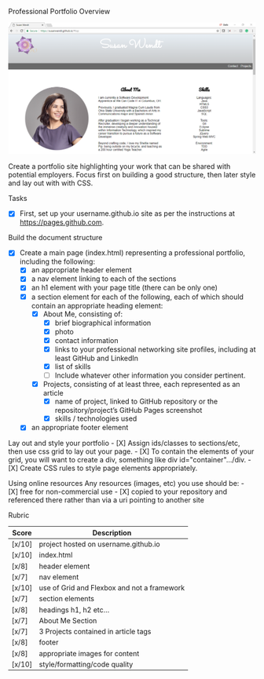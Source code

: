Professional Portfolio Overview

![Webpage preview](./images/webpagepreview.png)

Create a portfolio site highlighting your work that can be shared with potential employers. Focus first on building a good structure, then later style and lay out with with CSS.

Tasks
- [X] First, set up your username.github.io site as per the instructions at https://pages.github.com.

Build the document structure
- [X] Create a main page (index.html) representing a professional portfolio, including the following:
	- [X] an appropriate header element
	- [X] a nav element linking to each of the sections
	- [X] an h1 element with your page title (there can be only one)
	- [X] a section element for each of the following, each of which should contain an appropriate heading element:
		- [X] About Me, consisting of:
			- [X] brief biographical information
			- [X] photo
			- [X] contact information
			- [X] links to your professional networking site profiles, including at least GitHub and LinkedIn
			- [X] list of skills
			- [ ] Include whatever other information you consider pertinent.
		- [X] Projects, consisting of at least three, each represented as an article
			- [X] name of project, linked to GitHub repository or the repository/project’s GitHub Pages screenshot
			- [X] skills / technologies used
	- [X] an appropriate footer element

Lay out and style your portfolio
	- [X] Assign ids/classes to sections/etc, then use css grid to lay out your page. 
	- [X] To contain the elements of your grid, you will want to create a div, something like div id="container".../div.
	- [X] Create CSS rules to style page elements appropriately.

Using online resources
	Any resources (images, etc) you use should be:
		- [X] free for non-commercial use
		- [X] copied to your repository and referenced there rather than via a uri pointing to another site

Rubric

Score | Description
----- | -----------
[x/10] | project hosted on username.github.io
[x/10] | index.html
[x/8] | header element
[x/7] | nav element
[x/10] | use of Grid and Flexbox and not a framework
[x/7] | section elements
[x/8] | headings h1, h2 etc…
[x/7] | About Me Section
[x/7] | 3 Projects contained in article tags
[x/8] | footer
[x/8] | appropriate images for content
[x/10] | style/formatting/code quality